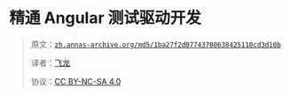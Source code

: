# 精通 Angular 测试驱动开发

> 原文：[`zh.annas-archive.org/md5/1ba27f2d07743700638425110cd3d10b`](https://zh.annas-archive.org/md5/1ba27f2d07743700638425110cd3d10b)
> 
> 译者：[飞龙](https://github.com/wizardforcel)
> 
> 协议：[CC BY-NC-SA 4.0](http://creativecommons.org/licenses/by-nc-sa/4.0/)